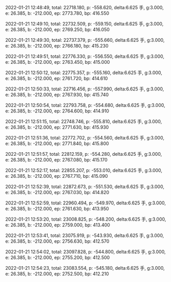 2022-01-21 12:48:49, total: 22718.180, p: -558.620, delta:6.625 手, g:3.000, e: 26.385, b: -212.000, ep: 2773.780, bp: 416.550

2022-01-21 12:49:10, total: 22732.509, p: -559.150, delta:6.625 手, g:3.000, e: 26.385, b: -212.000, ep: 2769.250, bp: 416.050

2022-01-21 12:49:30, total: 22737.379, p: -555.660, delta:6.625 手, g:3.000, e: 26.385, b: -212.000, ep: 2766.180, bp: 415.230

2022-01-21 12:49:51, total: 22776.330, p: -556.550, delta:6.625 手, g:3.000, e: 26.385, b: -212.000, ep: 2763.450, bp: 415.000

2022-01-21 12:50:12, total: 22775.357, p: -555.160, delta:6.625 手, g:3.000, e: 26.385, b: -212.000, ep: 2761.720, bp: 414.610

2022-01-21 12:50:33, total: 22716.456, p: -557.990, delta:6.625 手, g:3.000, e: 26.385, b: -212.000, ep: 2767.930, bp: 415.740

2022-01-21 12:50:54, total: 22793.758, p: -554.680, delta:6.625 手, g:3.000, e: 26.385, b: -212.000, ep: 2764.600, bp: 414.910

2022-01-21 12:51:15, total: 22748.746, p: -555.810, delta:6.625 手, g:3.000, e: 26.385, b: -212.000, ep: 2771.630, bp: 415.930

2022-01-21 12:51:36, total: 22772.702, p: -554.560, delta:6.625 手, g:3.000, e: 26.385, b: -212.000, ep: 2771.840, bp: 415.800

2022-01-21 12:51:57, total: 22812.159, p: -554.280, delta:6.625 手, g:3.000, e: 26.385, b: -212.000, ep: 2767.080, bp: 415.170

2022-01-21 12:52:17, total: 22855.207, p: -553.010, delta:6.625 手, g:3.000, e: 26.385, b: -212.000, ep: 2767.710, bp: 415.090

2022-01-21 12:52:39, total: 22872.673, p: -551.530, delta:6.625 手, g:3.000, e: 26.385, b: -212.000, ep: 2767.030, bp: 414.820

2022-01-21 12:52:59, total: 22960.494, p: -549.970, delta:6.625 手, g:3.000, e: 26.385, b: -212.000, ep: 2761.630, bp: 413.950

2022-01-21 12:53:20, total: 23008.825, p: -548.200, delta:6.625 手, g:3.000, e: 26.385, b: -212.000, ep: 2759.000, bp: 413.400

2022-01-21 12:53:41, total: 23075.919, p: -543.930, delta:6.625 手, g:3.000, e: 26.385, b: -212.000, ep: 2756.630, bp: 412.570

2022-01-21 12:54:02, total: 23097.828, p: -544.800, delta:6.625 手, g:3.000, e: 26.385, b: -212.000, ep: 2755.200, bp: 412.500

2022-01-21 12:54:23, total: 23083.554, p: -545.180, delta:6.625 手, g:3.000, e: 26.385, b: -212.000, ep: 2752.500, bp: 412.210